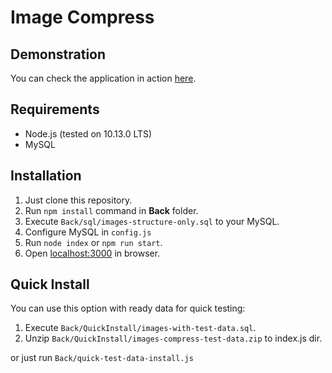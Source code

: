 # Image Compress
## Demonstration
You can check the application in action [here](https://dny.pp.ua/compress/).

## Requirements
* Node.js (tested on 10.13.0 LTS)
* MySQL

## Installation
1. Just clone this repository.
2. Run `npm install` command in **Back** folder.
3. Execute `Back/sql/images-structure-only.sql` to your MySQL.
4. Configure MySQL in `config.js`
6. Run `node index` or `npm run start`.
7. Open [localhost:3000](http://localhost:3000/) in browser.

## Quick Install
You can use this option with ready data for quick testing:

1. Execute `Back/QuickInstall/images-with-test-data.sql`.
2. Unzip `Back/QuickInstall/images-compress-test-data.zip` to index.js dir.

or just run `Back/quick-test-data-install.js`
